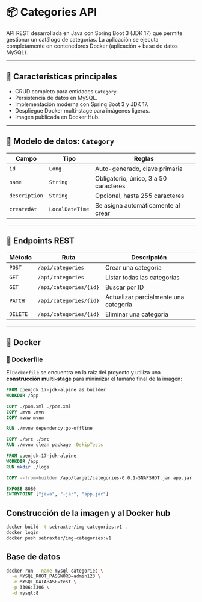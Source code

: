 # 📦 Categories API

API REST desarrollada en Java con Spring Boot 3 (JDK 17) que permite gestionar un catálogo de categorías. La aplicación se ejecuta completamente en contenedores Docker (aplicación + base de datos MySQL).

---

## 🚀 Características principales

- CRUD completo para entidades `Category`.
- Persistencia de datos en MySQL.
- Implementación moderna con Spring Boot 3 y JDK 17.
- Despliegue Docker multi-stage para imágenes ligeras.
- Imagen publicada en Docker Hub.

---

## 🧱 Modelo de datos: `Category`

| Campo       | Tipo            | Reglas                                 |
|-------------|------------------|----------------------------------------|
| `id`        | `Long`          | Auto-generado, clave primaria          |
| `name`      | `String`        | Obligatorio, único, 3 a 50 caracteres  |
| `description` | `String`      | Opcional, hasta 255 caracteres         |
| `createdAt` | `LocalDateTime` | Se asigna automáticamente al crear     |

---

## 📌 Endpoints REST

| Método  | Ruta                         | Descripción                        |
|---------|------------------------------|------------------------------------|
| `POST`  | `/api/categories`            | Crear una categoría                |
| `GET`   | `/api/categories`            | Listar todas las categorías        |
| `GET`   | `/api/categories/{id}`       | Buscar por ID                      |
| `PATCH` | `/api/categories/{id}`       | Actualizar parcialmente una categoría |
| `DELETE`| `/api/categories/{id}`       | Eliminar una categoría             |

---

## 🐳 Docker

### 📄 Dockerfile

El `Dockerfile` se encuentra en la raíz del proyecto y utiliza una **construcción multi-stage** para minimizar el tamaño final de la imagen:

```dockerfile
FROM openjdk:17-jdk-alpine as builder
WORKDIR /app

COPY ./pom.xml ./pom.xml
COPY .mvn .mvn
COPY mvnw mvnw

RUN ./mvnw dependency:go-offline

COPY ./src ./src
RUN ./mvnw clean package -DskipTests

FROM openjdk:17-jdk-alpine
WORKDIR /app
RUN mkdir ./logs

COPY --from=builder /app/target/categories-0.0.1-SNAPSHOT.jar app.jar

EXPOSE 8080
ENTRYPOINT ["java", "-jar", "app.jar"]
```
## Construcción de la imagen y al Docker hub
```bash
docker build -t sebraxter/img-categories:v1 .
docker login
docker push sebraxter/img-categories:v1
```
## Base de datos
```bash
docker run --name mysql-categories \
  -e MYSQL_ROOT_PASSWORD=admin123 \
  -e MYSQL_DATABASE=test \
  -p 3306:3306 \
  -d mysql:8
```
